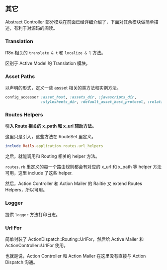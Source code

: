 ## 其它

Abstract Controller 部分模块在前面已经详细介绍了，下面对其余模块做简单描述，有利于对源码的阅读。

### Translation

I18n 相关的 `translate & t` 和 `localize & l` 方法。

区别于 Active Model 的 Translation 模块。

### Asset Paths

以声明的形式，定义一些 assset 相关的类方法和实例方法。

```ruby
config_accessor :asset_host, :assets_dir, :javascripts_dir,
                :stylesheets_dir, :default_asset_host_protocol, :relative_url_root
```

### Routes Helpers

**引入 Route 相关的 x_path 和 x_url 辅助方法。**

这里只是引入，这些方法在 RouteSet 里定义。

```ruby
include Rails.application.routes.url_helpers
```

之后，就能调用和 Routing 相关的 helper 方法。

`routes.rb` 里定义的每一个路由规则都会有对应的 x_url 和 x_path 等 helper 方法可用，这里 include 了这些 helper.

然后，Action Controller 和 Action Mailer 的 Railtie 又 extend Routes Helpers，所以可用。

### ~~Logger~~

提供 `logger` 方法打印日志。

### ~~Url For~~

简单封装了 ActionDispatch::Routing::UrlFor，然后给 Active Mailer 和 ActionController::UrlFor 使用。

也就是说，Action Controller 和 Action Mailer 在这里没有直接与 Action Dispatch 沟通。
